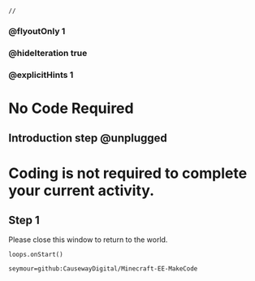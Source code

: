 ```template
//
```

### @flyoutOnly 1
### @hideIteration true
### @explicitHints 1

# No Code Required

## Introduction step @unplugged

# Coding is not required to complete your current activity.

## Step 1

Please close this window to return to the world.


```ghost
loops.onStart()
```

```package
seymour=github:CausewayDigital/Minecraft-EE-MakeCode
```